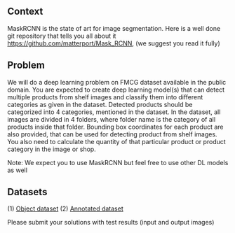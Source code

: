 
## Context
MaskRCNN is the state of art for image segmentation. Here is a well done git repository that tells you all about it https://github.com/matterport/Mask_RCNN, (we suggest you read it fully)

## Problem
We will do a deep learning problem on FMCG dataset available in the public domain. You are expected to create deep learning model(s) that can detect multiple products from shelf images and classify them into different categories as given in the dataset. Detected products should be categorized into 4 categories, mentioned in the dataset. In the dataset, all images are divided in 4 folders, where folder name is the category of all products inside that folder. Bounding box coordinates for each product are also provided, that can be used for detecting product from shelf images. You also need to calculate the quantity of that particular product or product category in the image or shop.

Note: We expect you to use MaskRCNN but feel free to use other DL models as well

## Datasets
(1) [Object dataset](https://drive.google.com/open?id=1lOaYcQO4WzIBQ_A04jnKyytglFrqYt_w) 
(2) [Annotated dataset](https://drive.google.com/open?id=1OQzHXbBmeBflgXwJI0zY0FGQ5l9iDSsP)


Please submit your solutions with test results (input and output images)
